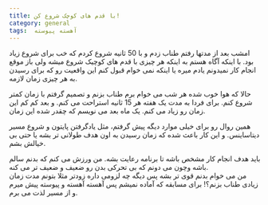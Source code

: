 ```yaml
---
title: با قدم های کوچک شروع کن!
category: general
tags:  آهسته پیوسته 
---
```


امشب بعد از مدتها رفتم طناب زدم و با 50 ثانیه شروع کردم که خب برای شروع زیاد بود. با اینکه آگاه هستم به اینکه هر چیزی با قدم های کوچیک شروع میشه ولی باز موقع انجام کار نمیدونم یادم میره یا اینکه نمی خوام قبول کنم این واقعیت رو که برای رسیدن به هر چیزی زمان لازمه.

حالا که هوا خوب شده هر شب می خوام برم طناب بزنم و تصمیم گرفتم با زمان کمتر شروع کنم. برای فردا به مدت یک هفته هر 15 ثانیه استراحت می کنم. و بعد کم کم این زمان رو زیاد می کنم. یک ماه بعد می نویسم که چقدر شده این زمان. 

همین روال رو برای خیلی موارد دیگه پیش گرفتم، مثل یادگرفتن پایتون و شروع مسیر دیتاساینس. و این کار باعث شده که زمان رسیدن به اون هدف طولانی تر بشه یا حتی بی خیالش بشم.

باید هدف انجام کار مشخص باشه تا برنامه رعایت بشه. من ورزش می کنم که بدنم سالم باشه وچون می دونم که بی تحرکی بدن رو ضعیف و ضعیف تر می کنه.<br/>
من می خوام بدنم قوی تر بشه پس دیگه چه لزومی داره زودتر مثلا بتونم مدت زمان زیادی طناب بزنم؟! برای مسابقه که آماده نمیشم پس آهسته آهسته و پیوسته پیش میرم و از مسیر لذت می برم. 

